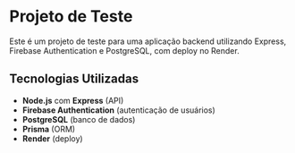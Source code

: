 # Projeto de Teste

Este é um projeto de teste para uma aplicação backend utilizando Express, Firebase Authentication e PostgreSQL, com deploy no Render.

## Tecnologias Utilizadas

- **Node.js** com **Express** (API)
- **Firebase Authentication** (autenticação de usuários)
- **PostgreSQL** (banco de dados)
- **Prisma** (ORM)
- **Render** (deploy)